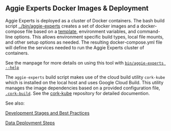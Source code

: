 ## Aggie Experts Docker Images & Deployment

Aggie Experts is deployed as a cluster of Docker containers. The bash build script [../bin/aggie-experts](../bin/aggie-experts) creates a set of docker images and a docker-compose file based on a [template](../docker-template.yaml), environment variables, and command-line options. This allows environment specific build types, local file mounts, and other setup options as needed. The resulting docker-compose.yml file will define the services needed to run the Aggie Experts cluster of containers.

See the manpage for more details on using this tool with [`bin/aggie-experts --help`](./aggie-experts-help.txt)

The `aggie-experts` build script makes use of the cloud build utility `cork-kube` which is installed on the local host and uses Google Cloud Build. This utility manages the image dependencies based on a provided configuration file, [`.cork-build`](../.cork-build). See the [cork-kube](https://github.com/ucd-library/cork-kube) repository for detailed documention.

See also:

[Development Stages and Best Practices](./ae-build-stages.org)

[Data Deployment Steps](./experts-deploy-harvest.md)

